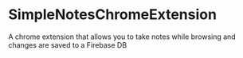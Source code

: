 # SimpleNotesChromeExtension
A chrome extension that allows you to take notes while browsing and changes are saved to a Firebase DB
